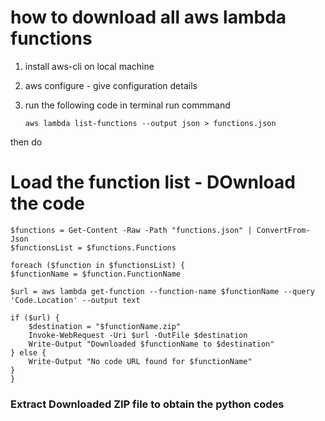# how to download all aws lambda functions

1.  install aws-cli on local machine
2.  aws configure - give configuration details
3.  run the following code
    in terminal run commmand

        aws lambda list-functions --output json > functions.json

then do

# Load the function list - DOwnload the code

    $functions = Get-Content -Raw -Path "functions.json" | ConvertFrom-Json
    $functionsList = $functions.Functions

    foreach ($function in $functionsList) {
    $functionName = $function.FunctionName

    $url = aws lambda get-function --function-name $functionName --query 'Code.Location' --output text

    if ($url) {
        $destination = "$functionName.zip"
        Invoke-WebRequest -Uri $url -OutFile $destination
        Write-Output "Downloaded $functionName to $destination"
    } else {
        Write-Output "No code URL found for $functionName"
    }
    }

### Extract Downloaded ZIP file to obtain the python codes
